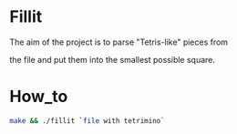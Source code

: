 # Fillit
The aim of the project is to parse "Tetris-like" pieces from

the file and put them into the smallest possible square.

# How_to
``` bash
make && ./fillit `file with tetrimino`
```
